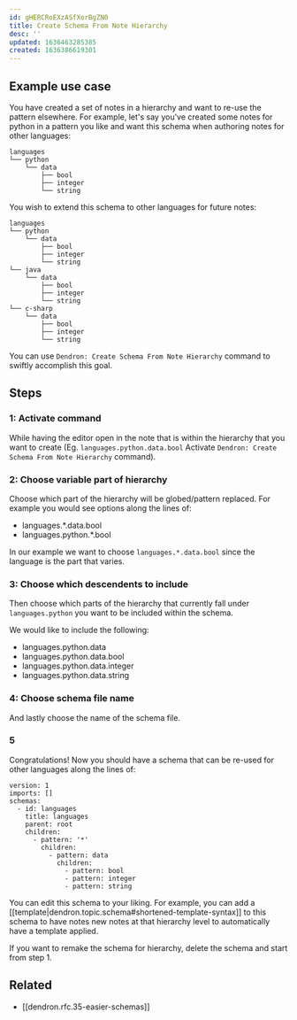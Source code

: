 ```yaml
---
id: gHERCRoEXzASfXorBgZN0
title: Create Schema From Note Hierarchy
desc: ''
updated: 1636463285385
created: 1636386619301
---
```


## Example use case
You have created a set of notes in a hierarchy and want to re-use the pattern elsewhere. For example, let's say you've created some notes for python in a pattern you like and want this schema when authoring notes for other languages:

```
languages
└── python
    └── data
        ├── bool
        ├── integer
        └── string
```

You wish to extend this schema to other languages for future notes:

```
languages
└── python
    └── data
        ├── bool
        ├── integer
        └── string
└── java
    └── data
        ├── bool
        ├── integer
        └── string
└── c-sharp
    └── data
        ├── bool
        ├── integer
        └── string
```

You can use `Dendron: Create Schema From Note Hierarchy` command to swiftly accomplish this goal. 

## Steps
### 1: Activate command
 While having the editor open in the note that is within the hierarchy that you want to create (Eg. `languages.python.data.bool` Activate `Dendron: Create Schema From Note Hierarchy` command).

### 2: Choose variable part of hierarchy
Choose which part of the hierarchy will be globed/pattern replaced. For example you would see options along the lines of:
* languages.*.data.bool
* languages.python.*.bool 

In our example we want to choose `languages.*.data.bool` since the language is the part that varies. 

### 3: Choose which descendents to include
Then choose which parts of the hierarchy that currently fall under `languages.python` you want to be included within the schema. 

We would like to include the following:

* languages.python.data
* languages.python.data.bool
* languages.python.data.integer
* languages.python.data.string
### 4: Choose schema file name
And lastly choose the name of the schema file.

### 5 
Congratulations! Now you should have a schema that can be re-used for other languages along the lines of:
```
version: 1
imports: []
schemas:
  - id: languages
    title: languages
    parent: root
    children:
      - pattern: '*'
        children:
          - pattern: data
            children:
              - pattern: bool
              - pattern: integer
              - pattern: string
```

You can edit this schema to your liking. For example, you can add a [[template|dendron.topic.schema#shortened-template-syntax]] to this schema to have notes new notes at that hierarchy level to automatically have a template applied.

If you want to remake the schema for hierarchy, delete the schema and start from step 1. 

## Related
* [[dendron.rfc.35-easier-schemas]]
